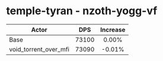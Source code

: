 # temple-tyran - nzoth-yogg-vf
| Actor | DPS | Increase |
|---|:---:|:---:|
|Base|73100|0.00%|
|void_torrent_over_mfi|73090|-0.01%|

